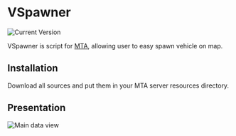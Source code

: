 # VSpawner
![Current Version](https://img.shields.io/badge/version-1.0.0-green.svg)

VSpawner is script for [MTA](https://multitheftauto.com/), allowing user to easy spawn vehicle on map.

## Installation

Download all sources and put them in your MTA server resources directory.

## Presentation

![Main data view](https://i.ibb.co/RHyGk6C/vspawner.jpg)
